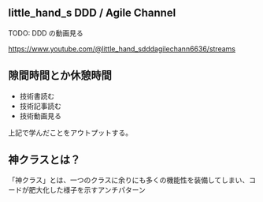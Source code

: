 ## little_hand_s DDD / Agile Channel

TODO: DDD の動画見る

https://www.youtube.com/@little_hand_sdddagilechann6636/streams

## 隙間時間とか休憩時間

- 技術書読む
- 技術記事読む
- 技術動画見る

上記で学んだことをアウトプットする。

## 神クラスとは？

「神クラス」とは、一つのクラスに余りにも多くの機能性を装備してしまい、コードが肥大化した様子を示すアンチパターン
